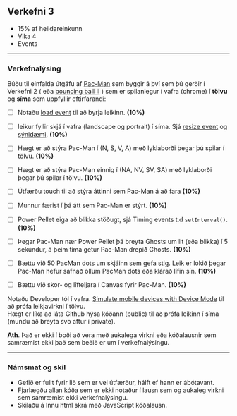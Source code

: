 ## Verkefni 3 
- 15% af heildareinkunn
- Vika 4
- Events

---

### Verkefnalýsing
Búðu til einfalda útgáfu af [Pac-Man](https://en.wikipedia.org/wiki/Pac-Man) sem byggir á því sem þú gerðir í Verkefni 2 ( eða [bouncing ball II](https://mdn.github.io/learning-area/javascript/oojs/assessment/) ) sem er spilanlegur í vafra (chrome) í **tölvu** og **síma** sem uppfyllir eftirfarandi:

- [ ] Notaðu [load event](https://developer.mozilla.org/en-US/docs/Web/API/Window/load_event) til að byrja leikinn. **(10%)**
- [ ] leikur fyllir skjá í vafra (landscape og portrait) í síma. Sjá [resize event](https://developer.mozilla.org/en-US/docs/Web/API/Window/resize_event) og [sýnidæmi](https://youtu.be/vxljFhP2krI?list=PLpPnRKq7eNW3We9VdCfx9fprhqXHwTPXL&t=1272).  **(10%)**
- [ ] Hægt er að stýra Pac-Man í (N, S, V, A) með lyklaborði þegar þú spilar í tölvu. **(10%)**
- [ ] Hægt er að stýra Pac-Man einnig í (NA, NV, SV, SA) með lyklaborði þegar þú spilar í tölvu. **(10%)**
- [ ] Útfærðu touch til að stýra áttinni sem Pac-Man á að fara **(10%)**
- [ ] Munnur færist í þá átt sem Pac-Man er stýrt. **(10%)**
- [ ] Power Pellet eiga að blikka stöðugt, sjá Timing events t.d `setInterval()`.  **(10%)**
- [ ] Þegar Pac-Man nær Power Pellet þá breyta Ghosts um lit (eða blikka) í 5 sekúndur, á þeim tíma getur Pac-Man drepið Ghosts. **(10%)**
- [ ] Bættu við 50 PacMan dots um skjáinn sem gefa stig. Leik er lokið þegar Pac-Man hefur safnað öllum PacMan dots eða klárað lífin sín. **(10%)** 
- [ ] Bættu við skor- og lífteljara í Canvas fyrir Pac-Man. **(10%)**


Notaðu Developer tól í vafra. [Simulate mobile devices with Device Mode](https://developer.chrome.com/docs/devtools/device-mode/#type) til að prófa leikjavirkni í tölvu. <br> Hægt er líka að láta Github hýsa kóðann (public) til að prófa leikinn í síma (mundu að breyta svo aftur í private). 

**Ath**. Það er ekki í boði að vera með aukalega virkni eða kóðalausnir sem samræmist ekki það sem beðið er um í verkefnalýsingu.

---

### Námsmat og skil	
* Gefið er fullt fyrir lið sem er vel útfærður, hálft ef hann er ábótavant. 
* Fjarlægðu allan kóða sem er ekki notaður í lausn sem og aukaleg virkni sem samræmist ekki verkefnalýsingu.
* Skilaðu á Innu html skrá með JavaScript kóðalausn.



